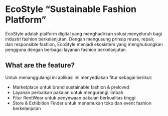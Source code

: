# EcoStyle “Sustainable Fashion Platform”

EcoStyle adalah platform digital yang menghadirkan solusi menyeluruh bagi industri fashion berkelanjutan. Dengan mengusung prinsip reuse, repair, dan responsible fashion, EcoStyle menjadi ekosistem yang menghubungkan pengguna dengan berbagai layanan fashion berkelanjutan.

## What are the feature?

Untuk menanggulangi ini aplikasi ini menyediakan fitur sebagai berikut:
- Marketplace untuk brand sustainable fashion & preloved
- Layanan perbaikan pakaian untuk mengurangi limbah
- Fitur RentWear untuk penyewaan pakaian berkualitas tinggi
- Store & Exhibition Finder untuk menemukan toko dan event fashion berkelanjutan